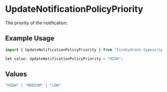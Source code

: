 # UpdateNotificationPolicyPriority

The priority of the notification.

## Example Usage

```typescript
import { UpdateNotificationPolicyPriority } from "firehydrant-typescript-sdk/models/operations";

let value: UpdateNotificationPolicyPriority = "HIGH";
```

## Values

```typescript
"HIGH" | "MEDIUM" | "LOW"
```